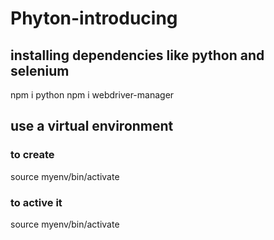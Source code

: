 # Phyton-introducing

## installing dependencies like python and selenium
npm i python
npm i webdriver-manager

## use a virtual environment
### to create
source myenv/bin/activate
### to active it
source myenv/bin/activate
